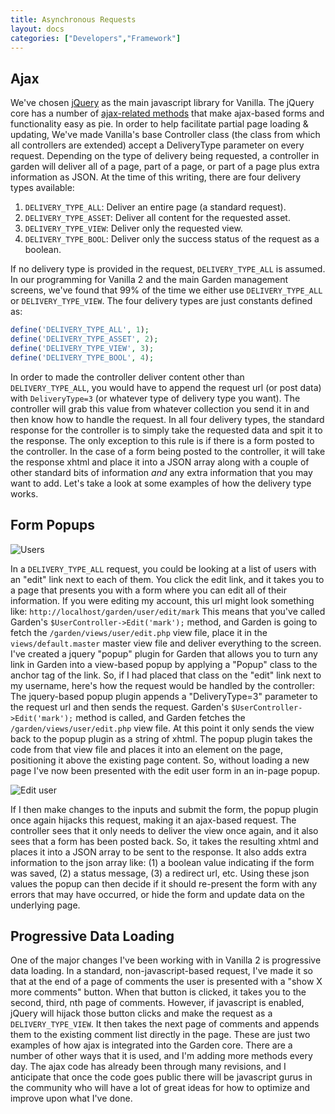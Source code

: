 ```yaml
---
title: Asynchronous Requests
layout: docs
categories: ["Developers","Framework"]
---
```


## Ajax

We've chosen [jQuery](http://jquery.com) as the main javascript library for Vanilla. The jQuery core has a number of [ajax-related methods](http://docs.jquery.com/Ajax) that make ajax-based forms and functionality easy as pie. In order to help facilitate partial page loading &amp; updating, We've made Vanilla's base Controller class (the class from which all controllers are extended) accept a DeliveryType parameter on every request. Depending on the type of delivery being requested, a controller in garden will deliver all of a page, part of a page, or part of a page plus extra information as JSON. At the time of this writing, there are four delivery types available:

1. `DELIVERY_TYPE_ALL`: Deliver an entire page (a standard request).
2. `DELIVERY_TYPE_ASSET`: Deliver all content for the requested asset.
3. `DELIVERY_TYPE_VIEW`: Deliver only the requested view.
4. `DELIVERY_TYPE_BOOL`: Deliver only the success status of the request as a boolean.

If no delivery type is provided in the request, `DELIVERY_TYPE_ALL` is assumed. In our programming for Vanilla 2 and the main Garden management screens, we've found that 99% of the time we either use `DELIVERY_TYPE_ALL` or `DELIVERY_TYPE_VIEW`. The four delivery types are just constants defined as:

```php
define('DELIVERY_TYPE_ALL', 1);
define('DELIVERY_TYPE_ASSET', 2);
define('DELIVERY_TYPE_VIEW', 3);
define('DELIVERY_TYPE_BOOL', 4);
```

In order to made the controller deliver content other than `DELIVERY_TYPE_ALL`, you would have to append the request url (or post data) with `DeliveryType=3` (or whatever type of delivery type you want). The controller will grab this value from whatever collection you send it in and then know how to handle the request. In all four delivery types, the standard response for the controller is to simply take the requested data and spit it to the response. The only exception to this rule is if there is a form posted to the controller. In the case of a form being posted to the controller, it will take the response xhtml and place it into a JSON array along with a couple of other standard bits of information *and* any extra information that you may want to add. Let's take a look at some examples of how the delivery type works.

## Form Popups

![Users](http://markosullivan.ca/blog/wp-content/uploads/2008/12/users.gif)

In a `DELIVERY_TYPE_ALL` request, you could be looking at a list of users with an "edit" link next to each of them. You click the edit link, and it takes you to a page that presents you with a form where you can edit all of their information. If you were editing my account, this url might look something like: `http://localhost/garden/user/edit/mark` This means that you've called Garden's `$UserController->Edit('mark');` method, and Garden is going to fetch the `/garden/views/user/edit.php` view file, place it in the `views/default.master` master view file and deliver everything to the screen. I've created a jquery "popup" plugin for Garden that allows you to turn any link in Garden into a view-based popup by applying a "Popup" class to the anchor tag of the link. So, if I had placed that class on the "edit" link next to my username, here's how the request would be handled by the controller: The jquery-based popup plugin appends a "DeliveryType=3" parameter to the request url and then sends the request. Garden's `$UserController->Edit('mark');` method is called, and Garden fetches the `/garden/views/user/edit.php` view file. At this point it only sends the view back to the popup plugin as a string of xhtml. The popup plugin takes the code from that view file and places it into an element on the page, positioning it above the existing page content. So, without loading a new page I've now been presented with the edit user form in an in-page popup.

![Edit user](http://markosullivan.ca/blog/wp-content/uploads/2008/12/edituser.gif)

If I then make changes to the inputs and submit the form, the popup plugin once again hijacks this request, making it an ajax-based request. The controller sees that it only needs to deliver the view once again, and it also sees that a form has been posted back. So, it takes the resulting xhtml and places it into a JSON array to be sent to the response. It also adds extra information to the json array like: (1) a boolean value indicating if the form was saved, (2) a status message, (3) a redirect url, etc. Using these json values the popup can then decide if it should re-present the form with any errors that may have occurred, or hide the form and update data on the underlying page.

## Progressive Data Loading

One of the major changes I've been working with in Vanilla 2 is progressive data loading. In a standard, non-javascript-based request, I've made it so that at the end of a page of comments the user is presented with a "show X more comments" button. When that button is clicked, it takes you to the second, third, nth page of comments. However, if javascript is enabled, jQuery will hijack those button clicks and make the request as a `DELIVERY_TYPE_VIEW`. It then takes the next page of comments and appends them to the existing comment list directly in the page. These are just two examples of how ajax is integrated into the Garden core. There are a number of other ways that it is used, and I'm adding more methods every day. The ajax code has already been through many revisions, and I anticipate that once the code goes public there will be javascript gurus in the community who will have a lot of great ideas for how to optimize and improve upon what I've done.

